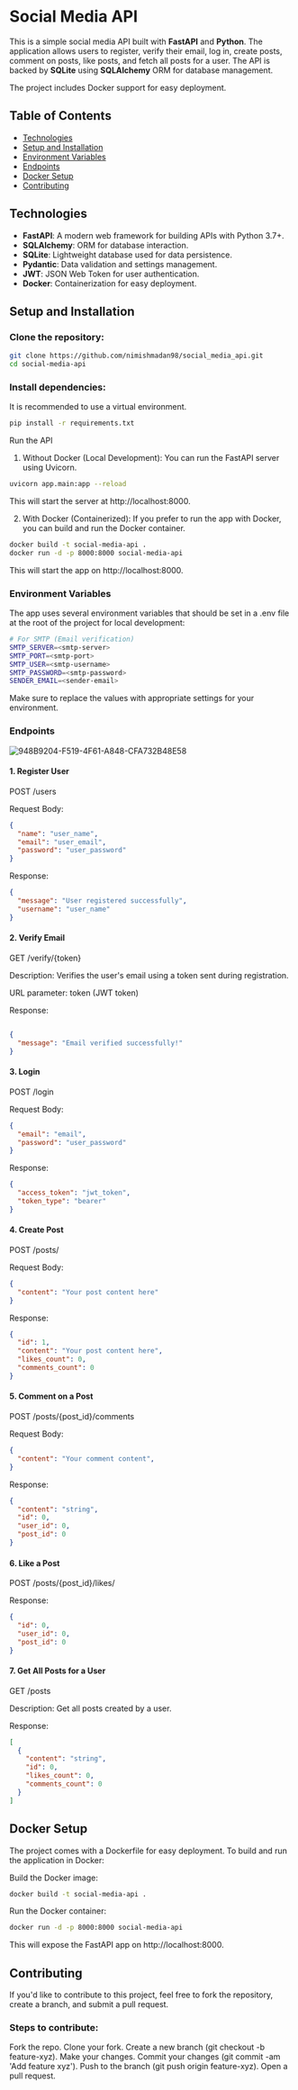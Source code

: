 # Social Media API

This is a simple social media API built with **FastAPI** and **Python**. The application allows users to register, verify their email, log in, create posts, comment on posts, like posts, and fetch all posts for a user. The API is backed by **SQLite** using **SQLAlchemy** ORM for database management.

The project includes Docker support for easy deployment.

## Table of Contents

- [Technologies](#technologies)
- [Setup and Installation](#setup-and-installation)
- [Environment Variables](#environment-variables)
- [Endpoints](#endpoints)
- [Docker Setup](#docker-setup)
- [Contributing](#contributing)

## Technologies

- **FastAPI**: A modern web framework for building APIs with Python 3.7+.
- **SQLAlchemy**: ORM for database interaction.
- **SQLite**: Lightweight database used for data persistence.
- **Pydantic**: Data validation and settings management.
- **JWT**: JSON Web Token for user authentication.
- **Docker**: Containerization for easy deployment.

## Setup and Installation

### Clone the repository:

```bash
git clone https://github.com/nimishmadan98/social_media_api.git
cd social-media-api
```

### Install dependencies:
It is recommended to use a virtual environment.

```bash
pip install -r requirements.txt
```
Run the API
1. Without Docker (Local Development):
You can run the FastAPI server using Uvicorn.

```bash
uvicorn app.main:app --reload
```
This will start the server at http://localhost:8000.

2. With Docker (Containerized):
If you prefer to run the app with Docker, you can build and run the Docker container.

```bash
docker build -t social-media-api .
docker run -d -p 8000:8000 social-media-api
```
This will start the app on http://localhost:8000.

### Environment Variables
The app uses several environment variables that should be set in a .env file at the root of the project for local development:

```bash
# For SMTP (Email verification)
SMTP_SERVER=<smtp-server>
SMTP_PORT=<smtp-port>
SMTP_USER=<smtp-username>
SMTP_PASSWORD=<smtp-password>
SENDER_EMAIL=<sender-email>
```
Make sure to replace the values with appropriate settings for your environment.

### Endpoints

![948B9204-F519-4F61-A848-CFA732B48E58](https://github.com/user-attachments/assets/42fec9b3-33d7-4b3f-b4a1-2578332860b9)

#### 1. Register User
POST /users

Request Body:

```json
{
  "name": "user_name",
  "email": "user_email",
  "password": "user_password"
}
```

Response:

```json
{
  "message": "User registered successfully",
  "username": "user_name"
}
```

#### 2. Verify Email
GET /verify/{token}

Description: Verifies the user's email using a token sent during registration.

URL parameter: token (JWT token)

Response:

```json

{
  "message": "Email verified successfully!"
}
```

#### 3. Login
POST /login

Request Body:

```json
{
  "email": "email",
  "password": "user_password"
}
```

Response:

```json
{
  "access_token": "jwt_token",
  "token_type": "bearer"
}
```

#### 4. Create Post
POST /posts/

Request Body:

```json
{
  "content": "Your post content here"
}
```

Response:

```json
{
  "id": 1,
  "content": "Your post content here",
  "likes_count": 0,
  "comments_count": 0
}
```

#### 5. Comment on a Post
POST /posts/{post_id}/comments

Request Body:

```json
{
  "content": "Your comment content",
}
```

Response:

```json
{
  "content": "string",
  "id": 0,
  "user_id": 0,
  "post_id": 0
}
```

#### 6. Like a Post
POST /posts/{post_id}/likes/

Response:

```json
{
  "id": 0,
  "user_id": 0,
  "post_id": 0
}
```

#### 7. Get All Posts for a User
GET /posts

Description: Get all posts created by a user.

Response:

```json
[
  {
    "content": "string",
    "id": 0,
    "likes_count": 0,
    "comments_count": 0
  }
]
```

## Docker Setup
The project comes with a Dockerfile for easy deployment. To build and run the application in Docker:

Build the Docker image:

```bash
docker build -t social-media-api .
```

Run the Docker container:

```bash
docker run -d -p 8000:8000 social-media-api
```
This will expose the FastAPI app on http://localhost:8000.

## Contributing
If you'd like to contribute to this project, feel free to fork the repository, create a branch, and submit a pull request.

### Steps to contribute:
Fork the repo.
Clone your fork.
Create a new branch (git checkout -b feature-xyz).
Make your changes.
Commit your changes (git commit -am 'Add feature xyz').
Push to the branch (git push origin feature-xyz).
Open a pull request.
